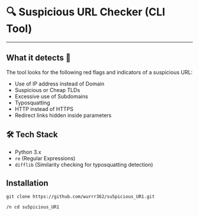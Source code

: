 # 🔍 Suspicious URL Checker (CLI Tool)
---
## What it detects 🚩
The tool looks for the following red flags and indicators of a suspicious URL:

- Use of IP address instead of Domain
- Suspicious or Cheap TLDs
- Excessive use of Subdomains
- Typosquatting
- HTTP instead of HTTPS
- Redirect links hidden inside parameters 


## 🛠 Tech Stack

- Python 3.x  
- `re` (Regular Expressions)  
- `difflib` (Similarity checking for typosquatting detection)


## Installation

`git clone https://github.com/wurrr362/su5picious_UR1.git`

`/n cd su5picious_UR1` 
